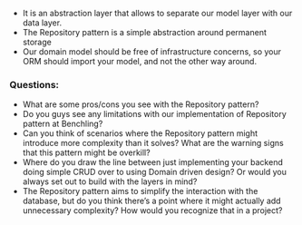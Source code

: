 
- It is an abstraction layer that allows to separate our model layer with our data layer.
- The Repository pattern is a simple abstraction around permanent storage
- Our domain model should be free of infrastructure concerns, so your ORM should import your model, and not the other way around.


### Questions:
- What are some pros/cons you see with the Repository pattern? 
- Do you guys see any limitations with our implementation of Repository pattern at Benchling?
- Can you think of scenarios where the Repository pattern might introduce more complexity than it solves? What are the warning signs that this pattern might be overkill?
- Where do you draw the line between just implementing your backend doing simple CRUD over to using Domain driven design? Or would you always set out to build with the layers in mind?
- The Repository pattern aims to simplify the interaction with the database, but do you think there’s a point where it might actually add unnecessary complexity? How would you recognize that in a project?